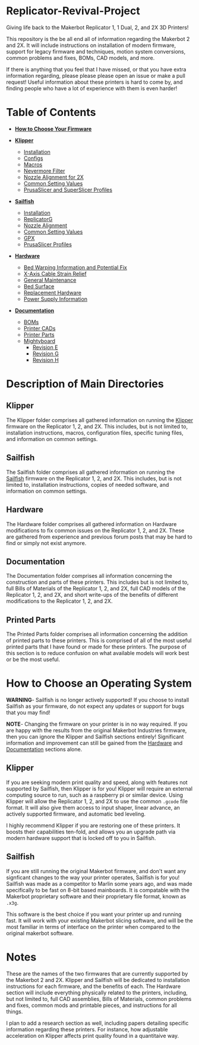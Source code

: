 # Replicator-Revival-Project
Giving life back to the Makerbot Replicator 1, 1 Dual, 2, and 2X 3D Printers!

This repository is the be all end all of information regarding the Makerbot 2 and 2X.
It will include instructions on installation of modern firmware, support for legacy
firmware and techniques, motion system conversions, common problems and fixes, BOMs,
CAD models, and more.

If there is anything that you feel that I have missed, or that you have extra information
regarding, please please please open an issue or make a pull request! Useful information
about these printers is hard to come by, and finding people who have a lot of experience 
with them is even harder!

# Table of Contents
- **[How to Choose Your Firmware](https://github.com/Sgail7/Replicator-Revival-Project#how-to-choose-an-operating-system)**

- **[Klipper](https://github.com/Sgail7/Replicator-Revival-Project#klipper)**
    - [Installation]()
    - [Configs]()
    - [Macros]()
    - [Nevermore Filter]()
    - [Nozzle Alignment for 2X]()
    - [Common Setting Values]()
    - [PrusaSlicer and SuperSlicer Profiles]()

- **[Sailfish](https://github.com/Sgail7/Replicator-Revival-Project#sailfish)**
    - [Installation]()
    - [ReplicatorG]()
    - [Nozzle Alignment]()
    - [Common Setting Values]()
    - [GPX](https://github.com/markwal/GPX)
    - [PrusaSlicer Profiles]()

- **[Hardware](https://github.com/Sgail7/Replicator-Revival-Project#hardware)**
    - [Bed Warping Information and Potential Fix]()
    - [X-Axis Cable Strain Relief]()
    - [General Maintenance]()
    - [Bed Surface]()
    - [Replacement Hardware]()
    - [Power Supply Information]()

- **[Documentation](https://github.com/Sgail7/Replicator-Revival-Project#documentation)**
    - [BOMs](https://github.com/Sgail7/Replicator-Revival-Project/tree/main/Documentation/BOMs)
    - [Printer CADs]()
    - [Printer Parts](https://github.com/Sgail7/Replicator-Revival-Project/tree/main/Documentation/Printer%20Parts)
    - [Mightyboard]()
        - [Revision E]()
        - [Revision G]()
        - [Revision H]()

# Description of Main Directories

## Klipper
The Klipper folder comprises all gathered information on running the [Klipper](https://github.com/Klipper3d/klipper) firmware on the Replicator
1, 2, and 2X. This includes, but is not limited to, installation instructions, macros, configuration files,
specific tuning files, and information on common settings.

## Sailfish
The Sailfish folder comprises all gathered information on running the [Sailfish](https://github.com/SaschaKP/Sailfish-MightyBoardFirmware/releases/tag/7.10.12) firmware on the Replicator 1, 2, and 2X.
This includes, but is not limited to, installation instructions, copies of needed software, and information on common settings.

## Hardware
The Hardware folder comprises all gathered information on Hardware modifications to fix common issues on
the Replicator 1, 2, and 2X. These are gathered from experience and previous forum posts that may be hard to find or simply
not exist anymore.

## Documentation
The Documentation folder comprises all information concerning the construction and parts of these printers. This includes
but is not limited to, full Bills of Materials of the Replicator 1, 2, and 2X, full CAD models of the Replicator 1, 2, and 2X,
and short write-ups of the benefits of different modifications to the Replicator 1, 2, and 2X.

## Printed Parts
The Printed Parts folder comprises all information concerning the addition of printed parts to these printers. This is comprised of all of the most useful printed parts that I have found or made for these printers. The purpose of this section is to reduce confusion on what available models will work best or be the most useful.

# How to Choose an Operating System

**WARNING**- Sailfish is no longer actively supported! If you choose to install Sailfish as your firmware, do not expect any updates or support for bugs that you may find!

**NOTE**- Changing the firmware on your printer is in no way required. If you are happy with the results from the original Makerbot Industries firmware, then you can ignore the Klipper and Sailfish sections entirely! Significant information and improvement can still be gained from the [Hardware](https://github.com/Sgail7/Replicator-Revival-Project/tree/main/Hardware) and [Documentation](https://github.com/Sgail7/Replicator-Revival-Project/tree/main/Documentation) sections alone.

## Klipper
If you are seeking modern print quality and speed, along with features not supported by Sailfish, then
Klipper is for you! Klipper will require an external computing source to run, such as a raspberry pi or
similar device. Using Klipper will allow the Replicator 1, 2, and 2X to use the common `.gcode` file format.
It will also give them access to input shaper, linear advance, an actively supported firmware, and automatic bed leveling.

I highly recommend Klipper if you are restoring one of these printers. It boosts their capabilities ten-fold,
and allows you an upgrade path via modern hardware support that is locked off to you in Sailfish.

## Sailfish
If you are still running the original Makerbot firmware, and don't want any signficant changes to the way your printer operates, Sailfish is for you! Sailfish was made as a competitor to Marlin some years ago, and was made specifically to be fast on 8-bit based mainboards. It is compatable with the Makerbot proprietary software and their proprietary file format, known as `.x3g`.

This software is the best choice if you want your printer up and running fast. It will work with your existing 
Makerbot slicing software, and will be the most familiar in terms of interface on the printer when compared
to the original makerbot software.

# Notes
These are the names
of the two firmwares that are currently supported by the Makerbot 2 and 2X. Klipper and Sailfish will be 
dedicated to installation instructions for each firmware, and the benefits of each. The Hardware section
will include everything physically related to the printers, including, but not limited to, full CAD assemblies,
Bills of Materials, common problems and fixes, common mods and printable pieces, and instructions for all
things.

I plan to add a research section as well, including papers detailing specific information regarding these
printers. For instance, how adjustable acceleration on Klipper affects print quality found in a quantitaive
way.
